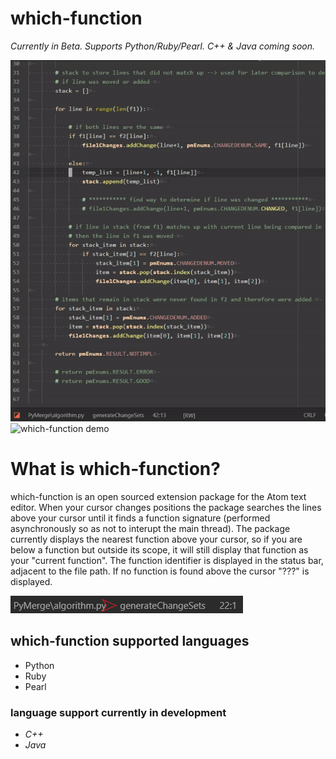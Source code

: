 # which-function

*Currently in Beta. Supports Python/Ruby/Pearl. C++ & Java coming soon.*

![which-function demo](https://raw.githubusercontent.com/jmtoniolo/which-function/master/img/demo.gif)![which-function demo](https://raw.githubusercontent.com/jmtoniolo/which-function/master/img/democpp.gif)

# What is which-function?
which-function is an open sourced extension package for the Atom text editor. When your cursor changes positions the package searches the lines above your cursor until it finds a function signature (performed asynchronously so as not to interupt the main thread). The package currently displays the nearest function above your cursor, so if you are below a function but outside its scope, it will still display that function as your "current function". The function identifier is displayed in the status bar, adjacent to the file path. If no function is found above the cursor "???" is displayed. 

![status bar image](https://raw.githubusercontent.com/jmtoniolo/which-function/master/img/statusBar.gif)

## which-function supported languages
- Python
- Ruby
- Pearl

### language support currently in development
- *C++*
- *Java*


